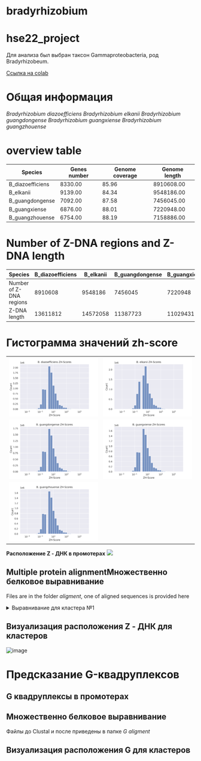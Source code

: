 # bradyrhizobium
# hse22_project
Для анализа был выбран таксон Gammaproteobacteria, род Bradyrhizobeum.

[Ссылка на colab](https://colab.research.google.com/drive/1LF5wrfa9TW6ynDy_8dW5y0z_xeDYcvB6?usp=sharing)

# Общая информация
*Bradyrhizobium diazoefficiens*
*Bradyrhizobium elkanii* 
*Bradyrhizobium guangdongense* 
*Bradyrhizobium guangxiense* 
*Bradyrhizobium guangzhouense* 
# overview table

| Species  |  Genes number | Genome coverage | Genome length |
|---|--|--|---|
| B_diazoefficiens | 8330.00 |  85.96 | 8910608.00 | 
| B_elkanii  | 9139.00 | 84.34  | 9548186.00 |
| B_guangdongense  | 7092.00  | 87.58 | 7456045.00 |
| B_guangxiense  | 6876.00 | 88.01 | 7220948.00 |
| B_guangzhouense | 6754.00 | 88.19 | 7158886.00 |

# Number of Z-DNA regions and Z-DNA length

| Species  |  B_diazoefficiens | B_elkanii | B_guangdongense |  B_guangxiense | B_guangzhouense |
|---|--|--|---|--|---|
| Number of Z-DNA regions| 8910608 | 9548186 | 7456045 | 7220948 | 7158886 | 
| Z-DNA length  | 13611812 | 14572058  | 11387723 | 11029431 | 10930491 |


# Гистограмма значений zh-score
|   |   |
|---|---|
| ![](./histograms/B_diazoefficiens.png) | ![](./histograms/B_elkanii.png)  |
|  ![](./histograms/B_guangdongense.png) | ![](./histograms/B_guangxiense.png)  |
| ![](./histograms/B_guangzhouense.png)  |   |

**Расположение Z - ДНК в промотерах**
![](./img/Z_DNA_prom.jpg)

## Multiple protein alignmentМножественно белковое выравнивание
Files are in the folder *aligment*, one of aligned sequences is provided here

<details>
<summary>Выравнивание для кластера №1</summary>

```

WP_011085642.1      MSKANLLDRRQVVSTLLADRKDVVAIGGLGASTNDICAAGDHARNFYLWGGMGGAAMIGL
WP_128953029.1      MSKANLLDRRQVVSALLADRKDVVAIGGLGASTNDITAAGDHARNFYLWGGMGGAAMIGL
WP_128924455.1      MSKANLLDRRQVVSTLLAHRKDAVAIGGLGASTNDMCAAGDHARNFYLWGGMGGAAMIGL
WP_128967513.1      MSKANLLDRRQVVSALLANRKDVVAIGGLGASTNDITAAGDHARNFYLWGGMGGAAMIGL
WP_016842925.1      MSKANLLDRRAVVAELLKDRKGAFAVGGLGASTYDIAAAGDHDRNFYLWGGMGGAVMIGL
                    ********** **: ** .**...*:******* *: ***** ************.****

WP_011085642.1      GLALAQPKLPVLVITGDGEMLMGMGSLATIGLQKPSNLSIVVLDNEAYGETGGQTSHTSA
WP_128953029.1      GLALAQPKLPVLVITGDGEMLMGMGSLATIGLQKPSNLSIVVLDNEAYGETGGQTSHTSA
WP_128924455.1      GLALAQPKLPVLVITGDGEMLMGMGSLATIGLQKPSNLSIAVLDNEAYGETGGQTSHTST
WP_128967513.1      GLALAQPTLPVLVITGDGEMLMGMGSLATIGLQKPANLSIAVLDNEAYGETGGQTSHTSA
WP_016842925.1      GLALAQPTLPVVVITGDGEMLMGMGSLATVGLQQPKNLSIIVLDNEAYGETGGQASHTGG
                    *******.***:*****************:***:* **** *************:***. 

WP_011085642.1      AADLVGVARACGIGDARAISTMAEVEAFAKAVHDVSAGPRFANVKIDSASLERILPSRDG
WP_128953029.1      AADLVGVARACGIADSRAISTMAEVEAFAKAVHDLSAGPRFANVKIDSANVERILPSRDG
WP_128924455.1      AADLVGVAKACGIKDSRAVTTMAEVEAFAKAVHDVSAGPRFANVKIDSAGLERILPTRDG
WP_128967513.1      AADLVGVARACGIKDSRAISTMAEVEAFAKAVHDLTAGPRFASVKIDSANLERILPTRDG
WP_016842925.1      TADLVGVAKACGIGDSRAISTMAEVEAFASSLQDVTAGPRFASAKIDGANLERVLSSRDG
                    :*******:**** *:**::*********.:::*::******..***.*.:**:*.:***

WP_011085642.1      TYIVNRIRGDLGFQPI
WP_128953029.1      TFIVNRIRGDLGFRPI
WP_128924455.1      TYILNRIRGDLGFQPI
WP_128967513.1      TYILNRIRGDLGFQPI
WP_016842925.1      TYLVNRIRGSIGHTPI
                    *:::*****.:*. **

```
 
</details>

## Визуализация расположения Z - ДНК для кластеров

![image](https://user-images.githubusercontent.com/60808830/173670718-2e1f2641-4c55-4f55-8378-80d32b166dd4.png)


# Предсказание G-квадруплексов

## G квадруплексы в промотерах

## Множественно белковое выравнивание
Файлы до Clustal и после приведены в папке *G aligment*

 
## Визуализация расположения G для кластеров

